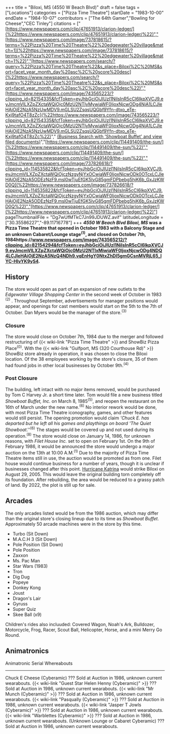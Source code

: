 +++
title = "Biloxi, MS (4550 W Beach Blvd)"
draft = false
tags = ["Locations"]
categories = ["Pizza Time Theatre"]
startDate = "1983-10-00"
endDate = "1984-10-07"
contributors = ["The 64th Gamer","Bowling for Cheese","CEC Tinley"]
citations = ["[https://www.newspapers.com/clip/47651913/clarion-ledger/](%22https://www.newspapers.com/clip/47651913/clarion-ledger/%22)","[https://www.newspapers.com/image/737818615/?terms=%22Pizza%20Time%20Theatre%22%20edgewater%20village&match=1](%22https://www.newspapers.com/image/737818615/?terms=%22Pizza%20Time%20Theatre%22%20edgewater%20village&match=1%22)","[https://www.newspapers.com/search/?query=%22Pizza%20Time%20Theatre%22&s_place=Biloxi%2C%20MS&sort=facet_year_month_day%20asc%2C%20score%20desc](%22https://www.newspapers.com/search/?query=%22Pizza%20Time%20Theatre%22&s_place=Biloxi%2C%20MS&sort=facet_year_month_day%20asc%2C%20score%20desc%22)","[https://www.newspapers.com/image/743565223/?clipping_id=82154335&fcfToken=eyJhbGciOiJIUzI1NiIsInR5cCI6IkpXVCJ9.eyJmcmVlLXZpZXctaWQiOjc0MzU2NTIyMywiaWF0IjoxNjcwODg4NjA1LCJleHAiOjE2NzA5NzUwMDV9.mGLSU2ZsqsUQGbf9Yfn-dtxo_eTe-Kxj9tafO4T8zZc](%22https://www.newspapers.com/image/743565223/?clipping_id=82154335&fcfToken=eyJhbGciOiJIUzI1NiIsInR5cCI6IkpXVCJ9.eyJmcmVlLXZpZXctaWQiOjc0MzU2NTIyMywiaWF0IjoxNjcwODg4NjA1LCJleHAiOjE2NzA5NzUwMDV9.mGLSU2ZsqsUQGbf9Yfn-dtxo_eTe-Kxj9tafO4T8zZc%22)"," [(Business Search with 'Showboat Buffet' and view filed documents)](%22https://corp.sos.ms.gov/corp/portal/c/page/corpbusinessidsearch/portal.aspx#%22)","[https://www.newspapers.com/clip/114491409/the-sun/](%22https://www.newspapers.com/clip/114491409/the-sun/%22)","[https://www.newspapers.com/clip/114491409/the-sun/](%22https://www.newspapers.com/clip/114491409/the-sun/%22)","[https://www.newspapers.com/image/737826618/?clipping_id=114535822&fcfToken=eyJhbGciOiJIUzI1NiIsInR5cCI6IkpXVCJ9.eyJmcmVlLXZpZXctaWQiOjczNzgyNjYxOCwiaWF0IjoxNjcwODk0OTcxLCJleHAiOjE2NzA5ODEzNzF9.msl0wTjuEfGK5IvG85gmFDPbebg5hjK6b_GxJzKWD0Q](%22https://www.newspapers.com/image/737826618/?clipping_id=114535822&fcfToken=eyJhbGciOiJIUzI1NiIsInR5cCI6IkpXVCJ9.eyJmcmVlLXZpZXctaWQiOjczNzgyNjYxOCwiaWF0IjoxNjcwODk0OTcxLCJleHAiOjE2NzA5ODEzNzF9.msl0wTjuEfGK5IvG85gmFDPbebg5hjK6b_GxJzKWD0Q%22)","[https://www.newspapers.com/clip/47651913/clarion-ledger/](%22https://www.newspapers.com/clip/47651913/clarion-ledger/%22)"]
pageThumbnailFile = "Dg7wUfMTkC7Jn99JDUWZ.avif"
latitudeLongitude = ["30.35586227","-89.11716778"]
+++
***4550 W Beach Blvd Biloxi, MS* was a Pizza Time Theatre that opened in October 1983 with a Balcony Stage and an unknown Cabaret/Lounge stage<sup>(1)</sup>, and closed on October 7th, 1984https://www.newspapers.com/image/743565212/?clipping_id=82154294&fcfToken=eyJhbGciOiJIUzI1NiIsInR5cCI6IkpXVCJ9.eyJmcmVlLXZpZXctaWQiOjc0MzU2NTIxMiwiaWF0IjoxNjcwODg4NDQ4LCJleHAiOjE2NzA5NzQ4NDh9.vqEnHgY0NtxZhDI5gmGCsnMVRjL65_lYC-HlvYK9yS4.**

## History

The store would open as part of an expansion of new outlets to the *Edgewater Village Shopping Center* in the second week of October in 1983 <sup>(2)</sup> . Throughout September, advertisements for manager positions would appear, and openings for cast members would start on the 5th to the 7th of October. Dan Myers would be the manager of the store.<sup>(3)</sup>

### Closure

The store would close on October 7th, 1984 due to the merger and followed restructuring of {{< wiki-link "Pizza Time Theatre" >}} and ShowBiz Pizza Place<sup>(0)</sup>. With the {{< wiki-link "Gulfport, MS (320 Courthouse Rd)" >}} ShowBiz store already in operation, it was chosen to close the Biloxi location. Of the 38 employees working by the store's closure, 35 of them had found jobs in other local businesses by October 9th.<sup>(4)</sup>

### Post Closure

The building, left intact with no major items removed, would be purchased by Tom C Harvey Jr. a short time later. Tom would file a new business titled *Showboat Buffet, Inc.* on March 8, 1985<sup>(5)</sup>, and reopen the restaurant on the 16th of March under the new name.<sup>(6)</sup> No interior rework would be done, with most Pizza Time Theatre iconography, games, and other features would still persist. The opening promotion would claim *'Chuck E. has departed but he left all his games and playthings on board 'The Quiet Showboat*.''<sup>(6)</sup> The stages would be covered up and not used during its operation.<sup>(8)</sup>
The store would close on January 14, 1986, for unknown reasons, with *Filet House Inc.* set to open on February 1st. On the 9th of February 1986, it would be announced the store would undergo a major auction on the 13th at 10:00 A.M.<sup>(1)</sup> Due to the majority of Pizza Time Theatre items still in use, the auction would be promoted as from one. Filet house would continue business for a number of years, though it is unclear if businesses changed after this point.
[Hurricane Katrina](https://en.wikipedia.org/wiki/Hurricane_Katrina) would strike Biloxi on August 29, 2005. This would leave the original building torn completely off its foundation. After rebuilding, the area would be reduced to a grassy patch of land. By 2022, the plot is still up for sale.

## Arcades

The only arcades listed would be from the 1986 auction, which may differ than the original store's closing lineup due to its time as *Showboat Buffet*. Approximately 50 arcade machines were in the store by this time.

- Turbo (Sit Down)
- M.A.C.H 3 (Sit Down)
- Pole Position (Sit Down)
- Pole Position
- Zaxxon
- Ms. Pac Man
- Star Wars (1983)
- Tron
- Dig Dug
- Popeye
- Donkey Kong
- Joust
- Dragon's Lair
- Gyruss
- Super Quiz
- Skee Ball (x9)

Children's rides also incluuded: Covered Wagon, Noah's Ark, Bulldozer, Motorcycle, Frog, Racer, Scout Ball, Helicopter, Horse, and a mini Merry Go Round.

## Animatronics

  Animatronic                                                  Serial   Whereabouts
  ------------------------------------------------------------ -------- ------------------------------------------------------
  Chuck E Cheese (Cyberamic)                                   ???      Sold at Auction in 1986, unknown current wearabouts.
  {{< wiki-link "Guest Star Helen Henny (Cyberamic)" >}}   ???      Sold at Auction in 1986, unknown current wearabouts.
  {{< wiki-link "Mr Munch (Cyberamic)" >}}                 ???      Sold at Auction in 1986, unknown current wearabouts.
  {{< wiki-link "Pasqually (Cyberamic)" >}}                ???      Sold at Auction in 1986, unknown current wearabouts.
  {{< wiki-link "Jasper T Jowls (Cyberamic)" >}}           ???      Sold at Auction in 1986, unknown current wearabouts.
  {{< wiki-link "Warblettes (Cyberamic)" >}}               ???      Sold at Auction in 1986, unknown current wearabouts.
  (Unknown Lounge or Cabaret Cyberamic)                        ???      Sold at Auction in 1986, unknown current wearabouts.

